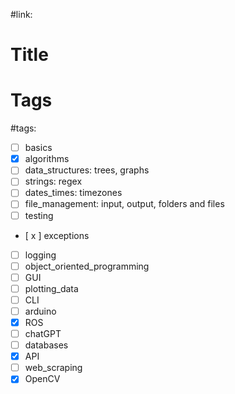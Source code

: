 #link:

# Title

# Tags
 #tags: 

- [ ] basics
-  [x] algorithms
- [ ] data_structures: trees, graphs
- [ ] strings: regex
- [ ] dates_times: timezones
- [ ] file_management: input, output, folders and files
- [ ] testing
- [ x ] exceptions
- [ ] logging
- [ ] object_oriented_programming
- [ ] GUI
- [ ] plotting_data
- [ ] CLI
- [ ] arduino
- [x] ROS
- [ ] chatGPT
- [ ] databases
- [x] API
- [ ] web_scraping
- [x] OpenCV